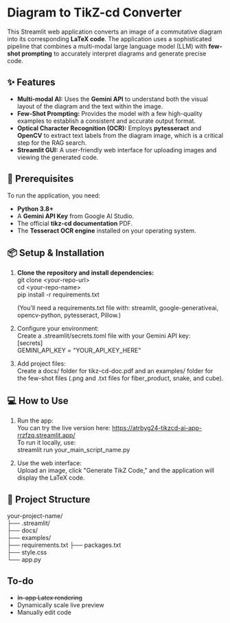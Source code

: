 # **Diagram to TikZ-cd Converter**

This Streamlit web application converts an image of a commutative diagram into its corresponding **LaTeX code**. The application uses a sophisticated pipeline that combines a multi-modal large language model (LLM) with **few-shot prompting** to accurately interpret diagrams and generate precise code.

## **✨ Features**

* **Multi-modal AI:** Uses the **Gemini API** to understand both the visual layout of the diagram and the text within the image.  
* **Few-Shot Prompting:** Provides the model with a few high-quality examples to establish a consistent and accurate output format.  
* **Optical Character Recognition (OCR):** Employs **pytesseract** and **OpenCV** to extract text labels from the diagram image, which is a critical step for the RAG search.  
* **Streamlit GUI:** A user-friendly web interface for uploading images and viewing the generated code.

## **🚀 Prerequisites**

To run the application, you need:

* **Python 3.8+**  
* A **Gemini API Key** from Google AI Studio.  
* The official **tikz-cd documentation** PDF.  
* The **Tesseract OCR engine** installed on your operating system.

## **📦 Setup & Installation**

1. **Clone the repository and install dependencies:**  
   git clone \<your-repo-url\>  
   cd \<your-repo-name\>  
   pip install \-r requirements.txt

   (You'll need a requirements.txt file with: streamlit, google-generativeai, opencv-python, pytesseract, Pillow.)  
2. Configure your environment:  
   Create a .streamlit/secrets.toml file with your Gemini API key:  
   \[secrets\]  
   GEMINI\_API\_KEY \= "YOUR\_API\_KEY\_HERE"

3. Add project files:  
   Create a docs/ folder for tikz-cd-doc.pdf and an examples/ folder for the few-shot files (.png and .txt files for fiber\_product, snake, and cube).

## **💻 How to Use**

1. Run the app:  
   You can try the live version here: https://atrbyg24-tikzcd-ai-app-rrzfzq.streamlit.app/  
   To run it locally, use:  
   streamlit run your\_main\_script\_name.py

2. Use the web interface:  
   Upload an image, click "Generate TikZ Code," and the application will display the LaTeX code.

## **📁 Project Structure**

your-project-name/  
├── .streamlit/  
├── docs/  
├── examples/  
├── requirements.txt
├── packages.txt  
├── style.css    
└── app.py


## **To-do**

* ~~In-app Latex rendering~~
* Dynamically scale live preview
* Manually edit code
